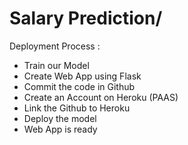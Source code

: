 # Salary Prediction/


Deployment Process :
- Train our Model
- Create Web App using Flask
- Commit the code in Github
- Create an Account on Heroku (PAAS)
- Link the Github to Heroku
- Deploy the model 
- Web App is ready
